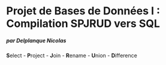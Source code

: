 # Projet de Bases de Données I : Compilation SPJRUD vers SQL

##### par Delplanque Nicolas

**S**elect - **P**roject - **J**oin - **R**ename - **U**nion - **D**ifference
